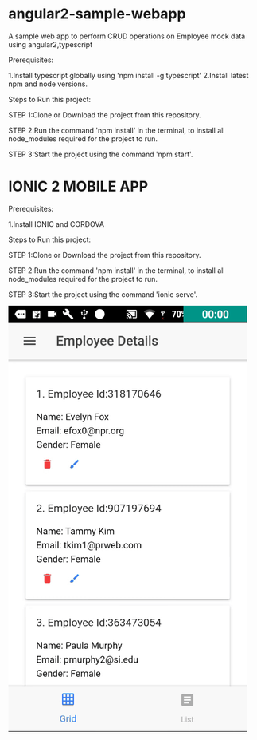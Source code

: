 # angular2-sample-webapp
A sample web app to perform CRUD operations on Employee mock data using angular2,typescript

Prerequisites:

1.Install typescript globally using 'npm install -g typescript'
2.Install latest npm and node versions.

Steps to Run this project:

STEP 1:Clone or Download the project from this repository.

STEP 2:Run the command 'npm install' in the terminal, to install all node_modules required for the project to run.

STEP 3:Start the project using the command 'npm start'.


<h1>IONIC 2 MOBILE APP</h1>
Prerequisites:

1.Install IONIC and CORDOVA


Steps to Run this project:

STEP 1:Clone or Download the project from this repository.

STEP 2:Run the command 'npm install' in the terminal, to install all node_modules required for the project to run.

STEP 3:Start the project using the command 'ionic serve'.

![alt text](https://github.com/SquashApps/angular2-sample-webapp/blob/master/myIonicApp/demo.gif "Mobile App Demo")
